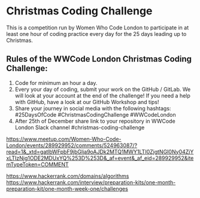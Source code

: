 # Christmas Coding Challenge

This is a competition run by Women Who Code London to participate in at least one hour of coding practice every day for the 25 days leading up to Christmas. 

## Rules of the WWCode London Christmas Coding Challenge:

1. Code for minimum an hour a day.
2. Every your day of coding, submit your work on the GitHub / GitLab. We will look at your account at the end of the challenge! If you need a help with GitHub, have a look at our GitHub Workshop and tips!
3. Share your journey in social media with the following hashtags: #25DaysOfCode #ChristmasCodingChallenge #WWCodeLondon
4. After 25th of December share link to your repository in WWCode London Slack channel #christmas-coding-challenge

https://www.meetup.com/Women-Who-Code-London/events/289929952/comments/524963087/?read=1&_xtd=gatlbWFpbF9jbGlja9oAJDk2MTQ1MWY1LTI0ZjgtNGI0Ny04ZjYxLTIzNjg1ODE2MDUxYQ%253D%253D&_af=event&_af_eid=289929952&itemTypeToken=COMMENT

https://www.hackerrank.com/domains/algorithms
https://www.hackerrank.com/interview/preparation-kits/one-month-preparation-kit/one-month-week-one/challenges
